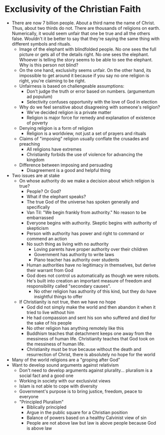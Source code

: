 # Exclusivity of the Christian Faith

* There are now 7 billion people. About a third name the name of Christ. Thus, about two thirds do not. There are thousands of religions on earth. Numerically, it would seem unfair that one be true and all the others false. Wouldn't it be better to say that they're saying the same thing with different symbols and rituals.
  * Image of the elephant with blindfolded people. No one sees the full picture or gets all of the details right. No one sees the elephant. Whoever is telling the story seems to be able to see the elephant. Why is this person not blind?
  * On the one hand, exclusivity seems unfair. On the other hand, its impossible to get around it because if you say no one religion is right, you're claiming to be right.
  * Unfairness is based on challengeable assumptions:
    * Don't judge the truth or error based on numbers. (argumentum ad populum)
    * Selectivity confuses opportunity with the love of God in election
  * Why do we feel sensitive about disagreeing with someone's religion?
    * We've decided religion is a private matter
    * Religion is major force for remedy and explanation of existence of poverty
  * Denying religion is a form of religion
    * Religion is a worldview, not just a set of prayers and rituals
  * Claims of "imposing" religion usually conflate the crusades and preaching
    * All religions have extremes
    * Christianity forbids the use of violence for advancing the kingdom
  * Difference between imposing and persuading
    * Disagreement is a good and helpful thing
* Two issues are at stake
  * On whose authority do we make a decision about which religion is true?
    * People? Or God?
    * What if the elephant speaks?
    * The true God of the universe has spoken generally and specifically
    * Van Til: "We begin frankly from authority." No reason to be embarrassed
    * Everyone begins with authority. Skeptic begins with authority of skepticism
    * Person with authority has power and right to command or commend an action
    * No such thing as living with no authority
      * Loving parents have proper authority over their children
      * Government has authority to write laws
      * Piano teacher has authority over students
    * Human authorities have no legitimacy in themselves, but derive their warrant from God
    * God does not control us automatically as though we were robots. He's built into creation an important measure of freedom and responsibility called "secondary causes".
      * No other religion has authority of this kind, but they do have insightful things to offer
  * If Christianity is not true, then we have no hope
    * God did not simply make the world and then abandon it when it tried to live without him
    * He had compassion and sent his son who suffered and died for the sake of his people
    * No other religion has anything remotely like this
    * Buddhism teaches that detachment keeps one away from the messiness of human life. Christianity teaches that God took on the messiness of human life.
    * Christianity must be true because without the death and resurrection of Christ, there is absolutely no hope for the world
* Many of the world religions are a "groping after God"
* Want to develop sound arguments against relativism
  * Don't need to develop arguments against plurality... pluralism is a social fact and a good one
  * Working in society with our exclusivist views
  * Islam is not able to cope with diversity
  * Government's purpose is to bring justice, freedom, peace to everyone
  * "Principled Pluralism"
    * Biblically principled
    * Argue in the public square for a Christian position
    * Balance of powers based on a healthy Calvinist view of sin
    * People are not above law but law is above people because God is above law

